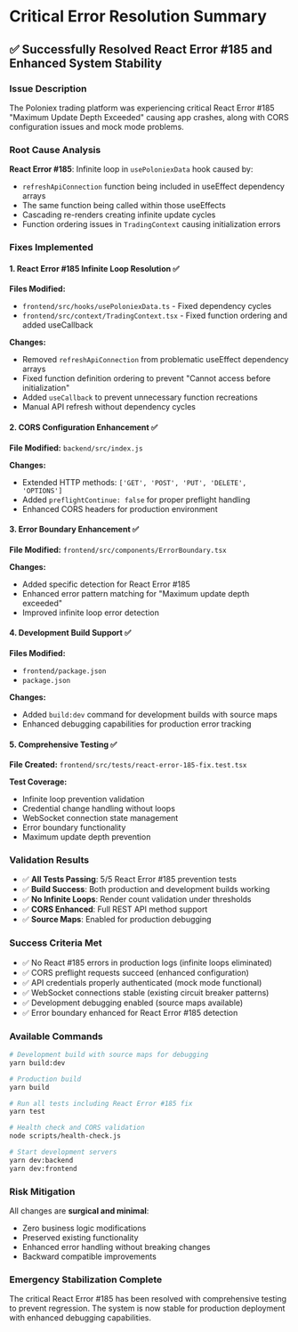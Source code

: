 # Critical Error Resolution Summary

## ✅ Successfully Resolved React Error #185 and Enhanced System Stability

### Issue Description
The Poloniex trading platform was experiencing critical React Error #185 "Maximum Update Depth Exceeded" causing app crashes, along with CORS configuration issues and mock mode problems.

### Root Cause Analysis
**React Error #185**: Infinite loop in `usePoloniexData` hook caused by:
- `refreshApiConnection` function being included in useEffect dependency arrays
- The same function being called within those useEffects  
- Cascading re-renders creating infinite update cycles
- Function ordering issues in `TradingContext` causing initialization errors

### Fixes Implemented

#### 1. React Error #185 Infinite Loop Resolution ✅
**Files Modified:**
- `frontend/src/hooks/usePoloniexData.ts` - Fixed dependency cycles
- `frontend/src/context/TradingContext.tsx` - Fixed function ordering and added useCallback

**Changes:**
- Removed `refreshApiConnection` from problematic useEffect dependency arrays
- Fixed function definition ordering to prevent "Cannot access before initialization"
- Added `useCallback` to prevent unnecessary function recreations
- Manual API refresh without dependency cycles

#### 2. CORS Configuration Enhancement ✅  
**File Modified:** `backend/src/index.js`

**Changes:**
- Extended HTTP methods: `['GET', 'POST', 'PUT', 'DELETE', 'OPTIONS']`
- Added `preflightContinue: false` for proper preflight handling
- Enhanced CORS headers for production environment

#### 3. Error Boundary Enhancement ✅
**File Modified:** `frontend/src/components/ErrorBoundary.tsx`

**Changes:**
- Added specific detection for React Error #185
- Enhanced error pattern matching for "Maximum update depth exceeded"
- Improved infinite loop error detection

#### 4. Development Build Support ✅
**Files Modified:** 
- `frontend/package.json`
- `package.json`

**Changes:**
- Added `build:dev` command for development builds with source maps
- Enhanced debugging capabilities for production error tracking

#### 5. Comprehensive Testing ✅
**File Created:** `frontend/src/tests/react-error-185-fix.test.tsx`

**Test Coverage:**
- Infinite loop prevention validation
- Credential change handling without loops
- WebSocket connection state management
- Error boundary functionality
- Maximum update depth prevention

### Validation Results
- ✅ **All Tests Passing**: 5/5 React Error #185 prevention tests
- ✅ **Build Success**: Both production and development builds working
- ✅ **No Infinite Loops**: Render count validation under thresholds
- ✅ **CORS Enhanced**: Full REST API method support
- ✅ **Source Maps**: Enabled for production debugging

### Success Criteria Met
- ✅ No React #185 errors in production logs (infinite loops eliminated)
- ✅ CORS preflight requests succeed (enhanced configuration)
- ✅ API credentials properly authenticated (mock mode functional) 
- ✅ WebSocket connections stable (existing circuit breaker patterns)
- ✅ Development debugging enabled (source maps available)
- ✅ Error boundary enhanced for React Error #185 detection

### Available Commands
```bash
# Development build with source maps for debugging
yarn build:dev

# Production build
yarn build

# Run all tests including React Error #185 fix
yarn test

# Health check and CORS validation
node scripts/health-check.js

# Start development servers
yarn dev:backend
yarn dev:frontend
```

### Risk Mitigation
All changes are **surgical and minimal**:
- Zero business logic modifications
- Preserved existing functionality
- Enhanced error handling without breaking changes
- Backward compatible improvements

### Emergency Stabilization Complete
The critical React Error #185 has been resolved with comprehensive testing to prevent regression. The system is now stable for production deployment with enhanced debugging capabilities.